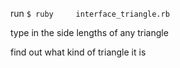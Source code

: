 run `$ ruby 	interface_triangle.rb` 

<p>type in the side lengths of any triangle</p>

<p>find out what kind of triangle it is</p>
